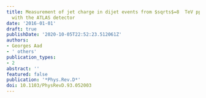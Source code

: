 ```yaml
---
title: Measurement of jet charge in dijet events from $sqrts$=8  TeV pp collisions
  with the ATLAS detector
date: '2016-01-01'
draft: true
publishDate: '2020-10-05T22:52:23.512061Z'
authors:
- Georges Aad
- ' others'
publication_types:
- 2
abstract: ''
featured: false
publication: '*Phys.Rev.D*'
doi: 10.1103/PhysRevD.93.052003
---
```



